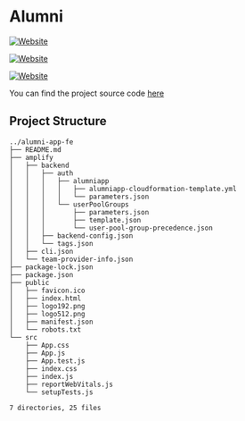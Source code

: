 # Alumni

[![Website](https://img.shields.io/website?label=PRODUCTION&style=for-the-badge&url=https://main.dvs6rmc805qp3.amplifyapp.com/)](https://main.dvs6rmc805qp3.amplifyapp.com/)

[![Website](https://img.shields.io/website?label=STAGING&style=for-the-badge&url=https://staging.dvs6rmc805qp3.amplifyapp.com/)](https://staging.dvs6rmc805qp3.amplifyapp.com/)

[![Website](https://img.shields.io/website?label=DEV&style=for-the-badge&url=https://dev.dvs6rmc805qp3.amplifyapp.com/)](https://dev.dvs6rmc805qp3.amplifyapp.com/)

You can find the project source code [here](https://github.com/CodePlatoonAlumni/alumni-app-fe)

## Project Structure

```tree
../alumni-app-fe
├── README.md
├── amplify
│   ├── backend
│   │   ├── auth
│   │   │   ├── alumniapp
│   │   │   │   ├── alumniapp-cloudformation-template.yml
│   │   │   │   └── parameters.json
│   │   │   └── userPoolGroups
│   │   │       ├── parameters.json
│   │   │       ├── template.json
│   │   │       └── user-pool-group-precedence.json
│   │   ├── backend-config.json
│   │   └── tags.json
│   ├── cli.json
│   └── team-provider-info.json
├── package-lock.json
├── package.json
├── public
│   ├── favicon.ico
│   ├── index.html
│   ├── logo192.png
│   ├── logo512.png
│   ├── manifest.json
│   └── robots.txt
└── src
    ├── App.css
    ├── App.js
    ├── App.test.js
    ├── index.css
    ├── index.js
    ├── reportWebVitals.js
    └── setupTests.js

7 directories, 25 files
```
